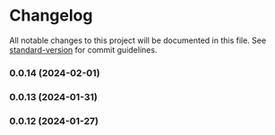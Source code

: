 # Changelog

All notable changes to this project will be documented in this file. See [standard-version](https://github.com/conventional-changelog/standard-version) for commit guidelines.

### 0.0.14 (2024-02-01)

### 0.0.13 (2024-01-31)

### 0.0.12 (2024-01-27)
